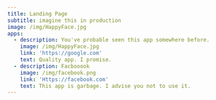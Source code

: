 ```yaml
---
title: Landing Page
subtitle: imagine this in production
image: /img/HappyFace.jpg
apps:
  - description: You've probable seen this app somewhere before.
    image: /img/HappyFace.jpg
    link: 'https://google.com'
    text: Quality app. I promise.
  - description: Facbooook
    image: /img/facebook.png
    link: 'Https://facebook.com'
    text: This app is garbage. I advise you not to use it.
---
```


